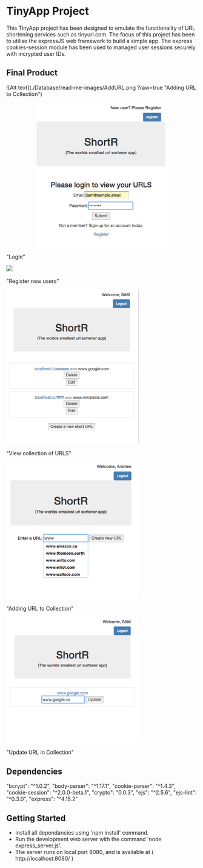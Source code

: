 # TinyApp Project

This TinyApp project has been designed to emulate the functionality of URL shortening services such as tinyurl.com.
The focus of this project has been to utilise the expressJS web framework to build a simple app. The express cookies-session module has been used to managed user sessions securely with incrypted user IDs.

## Final Product

![Alt text](./Database/read-me-images/AddURL.png ?raw=true "Adding URL to Collection")

<p align="center">
  <img src="./Database/read-me-images/Login.png" width="350"/>
  <p> "Login" </p>
  <img src="./Database/read-me-image/Register.png" width="350"/>
  <p> "Register new users" </p>
  <img src="./Database/read-me-images/Collection.png" width="350"/>
  <p> "View collection of URLS" </p>
    <img src="./Database/read-me-images/AddURL.png" width="350"/>
  <p> "Adding URL to Collection" </p>
    <img src="./Database/read-me-images/Updating.png" width="350"/>
  <p> "Update URL in Collection" </p>
</p>

## Dependencies

  "bcrypt": "^1.0.2",
  "body-parser": "^1.17.1",
  "cookie-parser": "^1.4.3",
  "cookie-session": "^2.0.0-beta.1",
  "crypto": "0.0.3",
  "ejs": "^2.5.6",
  "ejs-lint": "^0.3.0",
  "express": "^4.15.2"

## Getting Started

- Install all dependancies using 'npm install'  command.
- Run the development web server with the command 'node express_server.js'.
- The server runs on local port 8080, and is available at ( http://localhost:8080/ )

